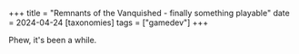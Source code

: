 +++
title = "Remnants of the Vanquished - finally something playable"
date = 2024-04-24
[taxonomies]
tags = ["gamedev"]
+++

Phew, it's been a while. 
